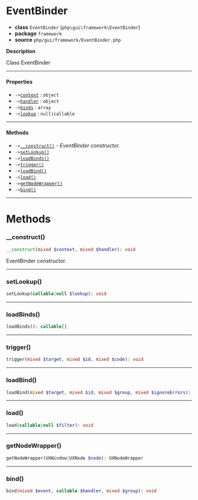 # EventBinder

- **class** `EventBinder` (`php\gui\framework\EventBinder`)
- **package** `framework`
- **source** `php/gui/framework/EventBinder.php`

**Description**

Class EventBinder

---

#### Properties

- `->`[`context`](#prop-context) : `object`
- `->`[`handler`](#prop-handler) : `object`
- `->`[`binds`](#prop-binds) : `array`
- `->`[`lookup`](#prop-lookup) : `null|callable`

---

#### Methods

- `->`[`__construct()`](#method-__construct) - _EventBinder constructor._
- `->`[`setLookup()`](#method-setlookup)
- `->`[`loadBinds()`](#method-loadbinds)
- `->`[`trigger()`](#method-trigger)
- `->`[`loadBind()`](#method-loadbind)
- `->`[`load()`](#method-load)
- `->`[`getNodeWrapper()`](#method-getnodewrapper)
- `->`[`bind()`](#method-bind)

---
# Methods

<a name="method-__construct"></a>

### __construct()
```php
__construct(mixed $context, mixed $handler): void
```
EventBinder constructor.

---

<a name="method-setlookup"></a>

### setLookup()
```php
setLookup(callable|null $lookup): void
```

---

<a name="method-loadbinds"></a>

### loadBinds()
```php
loadBinds(): callable[]
```

---

<a name="method-trigger"></a>

### trigger()
```php
trigger(mixed $target, mixed $id, mixed $code): void
```

---

<a name="method-loadbind"></a>

### loadBind()
```php
loadBind(mixed $target, mixed $id, mixed $group, mixed $ignoreErrors): void
```

---

<a name="method-load"></a>

### load()
```php
load(callable|null $filter): void
```

---

<a name="method-getnodewrapper"></a>

### getNodeWrapper()
```php
getNodeWrapper(UXWindow|UXNode $node): UXNodeWrapper
```

---

<a name="method-bind"></a>

### bind()
```php
bind(mixed $event, callable $handler, mixed $group): void
```
